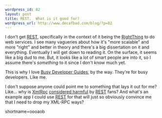 ```yaml
--- 
wordpress_id: 82
layout: post
title: REST.  What is it good for?
wordpress_url: http://www.decafbad.com/blog/?p=82
---
```

<p>I don't get <a href="http://www.decafbad.com/twiki/bin/view/Main/REST">REST</a>, specifically in the context of it being the <a href="http://www.decafbad.com/twiki/bin/view/Main/RightThing">RightThing</a> to do web services.  I see many vagueries about how it's "more scalable" and more "right" and better in theory and there's a big dissertation on it and everything.  Eventually I will get down to reading it.  On the surface, it seems like a big dud to me.  But, it looks like a lot of smart people are into it, so I assume there's <i>something</i> to it since I don't know much yet.</p>
<p>This is why I love <a href="http://www.google.com/search?hl=en&amp;q=busy+developer+guide">Busy Developer Guides</a>, by the way.  They're for busy developers.  Like me.</p>
<p>I don't suppose anyone could point me to something that lays it out for me?  Like...  why is <a href="http://www.decafbad.com/twiki/bin/view/Main/XmlRpc">XmlRpc</a> <a href="http://www.google.com/search?q=considered+harmful&amp;sourceid=mozilla-search">considered harmful</a> by <a href="http://www.decafbad.com/twiki/bin/view/Main/REST">REST</a> fans?  And what's an example app I could use <a href="http://www.decafbad.com/twiki/bin/view/Main/REST">REST</a> for that will just so obviously convince me that I need to drop my XML-RPC ways?</p>
<!--more-->
shortname=oooaob
